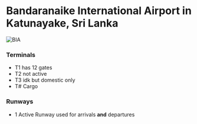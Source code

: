 # Bandaranaike International Airport in Katunayake, Sri Lanka 

![BIA](https://github.com/nicomcd/OMNeTpp/assets/35404943/616253c3-c96d-466e-927b-c165355517cb)

### Terminals
- T1 has 12 gates
- T2 not active
- T3 idk but domestic only
- T# Cargo

### Runways
- 1 Active Runway used for arrivals **and** departures
